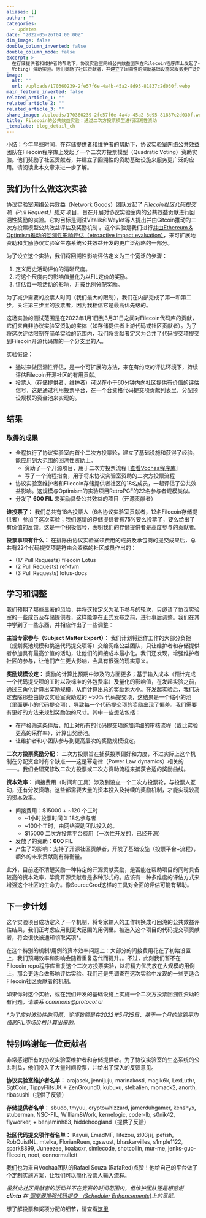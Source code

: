 ```yaml
---
aliases: []
author: ""
categories:
  - updates
date: "2022-05-26T04:00:00Z"
dim_image: false
double_column_inverted: false
double_column_mode: false
excerpt: >-
  在存储提供者和维护者的帮助下，协议实验室网络公共效益团队在Filecoin程序库上发起了一个二次方投票模型（Quadratic
  Voting）资助实验。他们奖励了社区贡献者，并建立了回溯性的资助基础设施来服务更广泛的应用。
image:
  alt: ""
  url: /uploads/170360239-2fe57f6e-4a4b-45a2-8d95-81837c2d030f.webp
main_feature_inverted: false
related_article_1: ""
related_article_2: ""
related_article_3: ""
share_image: /uploads/170360239-2fe57f6e-4a4b-45a2-8d95-81837c2d030f.webp
title: Filecoin的公共效益实验：通过二次方投票模型进行回溯性资助
_template: blog_detail_ch
---
```


小结：今年早些时间，在存储提供者和维护者的帮助下，协议实验室网络公共效益团队在Filecoin程序库上发起了一个二次方投票模型（Quadratic Voting）资助实验。他们奖励了社区贡献者，并建立了回溯性的资助基础设施来服务更广泛的应用。请阅读此本文章来进一步了解。

## 我们为什么做这次实验

协议实验室网络公共效益（Network Goods）团队发起了 _Filecoin社区代码提交项（Pull Request）提交_ 项目，旨在开展对协议实验室内的公共效益贡献进行回溯性奖励的实验。它的目标是测试Vitalik和Weylet等人提出并由Gitcoin推动的二次方投票模型公共效益评估及奖励机制 。这个实验是我们进行[并由Ethereum & Optimism推动的回溯性影响评估（etroactive impact evaluation）](https://medium.com/ethereum-optimism/retroactive-public-goods-funding-33c9b7d00f0c)，来可扩展地资助和奖励协议实验室生态系统公共效益开发的更广泛战略的一部分。

为了设立这个实验，我们将回溯性影响评估定义为三个宽泛的步骤：

1. 定义历史活动评价的清晰尺度。
2. 将这个尺度内的影响值量化为以FIL定价的奖励。
3. 评估每一项活动的影响，并按比例分配奖励。

为了减少需要的投票人时间（我们最大的限制），我们在内部完成了第一和第二步，关注第三步里的投票者，因为我相信它是最高优先级的。

这场实验的测试范围是在2022年1月1日到3月31日之间对Filecoin代码库的贡献，它们来自非协议实验室资助的实体（如存储提供者上游代码或社区贡献者）。为了将这次评估限制在简单实验的范围内，我们将贡献者定义为合并了代码提交项提交到Filecoin开源代码库的一个分支里的人。

实验假设：

- 通过来做回溯性评估，是一个可扩展的方法，来在有约束的评估环境下，持续评估Filecoin开源社区的有用贡献。
- 投票人（存储提供者，维护者）可以在小于60分钟内向社区提供有价值的评估信号，这是通过利用投票平台，在一个合资格代码提交项贡献列表里，分配预设规模的资金池来实现的。

## 结果

### 取得的成果

- 全程执行了协议实验室内首个二次方投票轮，建立了基础设施和获得了经验，能应用到大范围的回溯性资助上。
  - 资助了一个开源项目，用于二次方投票流程 \[[查看Vochaa程序库](https://github.com/RafaRed/Vochaa-Funding)\]
  - 写了一个流程指南，用于将来协议实验室资助的二次方投票流程
- 协议实验室维护者和Filecoin存储提供者社区的18名成员，一起评估了公共效益影响。这规模与Optimism的实验项目RetroPGF的22名参与者规模类似。
- 分发了 **600 FIL** 来奖励具备公共效益的项目（开源贡献者）

**谁投票了：** 我们总共有18名投票人（6名协议实验室贡献者，12名Filecoin存储提供者）参加了这次实验；我们邀请的存储提供者有75%要么投票了，要么给出了有价值的反馈。这是一个积极信号，表明我们的存储提供者是高度参与的贡献者。

**投票事项有什么：** 在排除由协议实验室领费用的成员及承包商的提交成果后，总共有22个代码提交项是符由合资格的社区成员作出的：

- (17 Pull Requests) filecoin Lotus
- (2 Pull Requests) ref-fvm
- (3 Pull Requests) lotus-docs

## 学习和调整

我们预期了那些显著的风险，并将这轮定义为私下参与的轮次，只邀请了协议实验室的一些成员及存储提供者，这样能够在正式发布之前，进行事后调整。我们在其中学到了一些东西，并相应作出了一些调整：

**主旨专家参与（Subject Matter Expert）：** 我们计划将运作工作的大部分负担（规划奖池规模和挑选代码提交项等）交给网络公益团队，只让维护者和存储提供者参加具有最高价值的活动，让他们的间接成本最小化。我们还发现，增强维护者社区的参与，让他们产生更大影响，会具有很强的现实意义。

**奖励规模设定：** 奖励的计算比预期中涉及的方面更多；基于输入成本（预计完成一个代码提交项的工时以及标准的外包费率）及量化的影响值，在发起实验之前，通过三角化计算出奖励规模，从而计算出总的奖励池大小。在发起实验后，我们决定去除那些由协议实验室资助过的 \~50% 代码提交项，这结果是一个缩小的池（里面更小的代码提交项），导致每一个代码提交项的奖励出现了偏差。我们需要有更好的方法来规划奖励池的尺寸。其中一些想法包括：

- 在严格筛选条件后，加上对所有的代码提交项施加详细的审核流程（或比实验更高的采样率），计算出奖励池。
- 让维护者和小团队参与到更高层次的奖励规模设定。

**二次方投票奖励分配：** 二次方投票旨在捕获投票偏好和力度，不过实际上这个机制在分配资金时有个缺点——这是幂定律（Power Law dynamics）相关的——。我们会研究修改二次方投票或二次方资助流程来捕获合适的奖励曲线。

**资本效率：** 间接费用（时间和工具）涉及到设立一个二次方投票轮，与投票人互动，还有分发资助。这些都需要大量的资本投入及持续的奖励机制，才能实现较高的资本效率。

- 间接费用：$15000 + \~120 个工时
  - \~1小时投票时间 X 18名参与者
  - \~100个工时，由网络资助团队投入的。
  - $15000 二次方投票平台费用（一次性开发的，已经开源）
- 发放了的资助：**600 FIL**
- 产生了的影响：支持了开源社区贡献者，开发了基础设施（投票平台+流程），额外的未来贡献则有待衡量。

此外，目前还不清楚奖励一种特定的开源贡献奖励，是否能在帮助项目的同时具备较高的资本效率，毕竟开源贡献者是多种形式的。应该有一种多维度的评估方式来增强这个社区的生命力。像SourceCred这样的工具对全面的评估可能有帮助。

## 下一步计划

这个实验项目成功定义了一个机制，将专家输入的工作转换成可回溯的公共效益评估结果，我们正考虑应用到更大范围的用例里。被选入这个项目的代码提交项贡献者，将会很快被通知领取奖项\*。

在这个特别的机制/用例的资本效率问题上：大部分的间接费用花在了初始设置上，我们预期效率和影响会随着重复迭代而提升。。不过，此刻我们暂不在Filecoin repo程序库重复这个二次方投票实验，以将精力优先放在大规模的用例上，那会更适合做影响评估实验。我们还是先调查在这次实验中发现的一些更适合Filecoin社区贡献者的机制。

如果你对这个实验，或在我们开发的基础设施上实施一个二次方投票回溯性资助轮有问题，请联系 _commons@protocol.ai_

_\*为了应对波动性的问题，奖项数额是在2022年5月25日，基于一个月的追踪平均值的FIL市场价格计算出来的。_

## 特别鸣谢每一位贡献者

非常感谢所有的协议实验室维护者和存储提供者。为了协议实验室的生态系统的公共利益，他们投入了大量时间投票，并给出了深入的反馈意见。

**协议实验室维护者名单：** arajasek, jennijuju, marinakosti, magik6k, LexLuthr, SgtCoin, TippyFlitsUK + ZenGround0, kubuxu, stebalien, momack2, anorth, ribasushi（提供了反馈）

**存储提供者名单：** sbudo, tmyuu, cryptowhizzard, jamerduhgamer, kenshyx, stuberman, NSC-FIL, William8Work, kernelogic, coder-lb, s0nik42, flyworker, + benjaminh83, hiddehoogland（提供了反馈）

**社区代码提交项作者名单：** Kayuii, EmadMF, llifezou, zl03jsj, pefish, RobQuistNL, mtelka, FlorianRuen, xgswust, bhaskarvilles, s1mple1122, spark8899, Juneezee, koalacxr, simlecode, shotcollin, mur-me, jenks-guo-filecoin, noot, connormullett

我们也为来自Vochaa团队的Rafael Souza (RafaRed)点赞！他给自己的平台做了个定制实施方案，让我们可以简化投票人输入流程。

_虽然此社区贡献者的活动并不在竞赛的时间范围内，但维护团队还是想感谢 **clinta** 在 [调度器增强代码提交 （Scheduler Enhancements)](https://github.com/filecoin-project/lotus/pull/7269)上的贡献。_

想了解投票和奖项分配的细节，请查看[这里](https://docs.google.com/spreadsheets/d/1f-V6r8pi0AgCZRSYuUAnsQZnfXg0wYTB/edit?usp=sharing&ouid=110683744377797191434&rtpof=true&sd=true)
